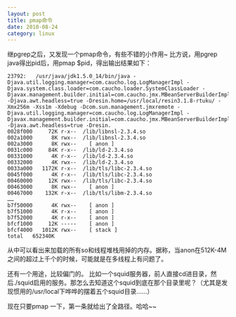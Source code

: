 ```yaml
---
layout: post
title: pmap命令
date: 2010-08-24
category: linux
---
```


继pgrep之后，又发现一个pmap命令，有些不错的小作用~
比方说，用pgrep java得出pid后，用pmap $pid，得出输出结果如下：

    23792:   /usr/java/jdk1.5.0_14/bin/java -Djava.util.logging.manager=com.caucho.log.LogManagerImpl -Djava.system.class.loader=com.caucho.loader.SystemClassLoader -Djavax.management.builder.initial=com.caucho.jmx.MBeanServerBuilderImpl -Djava.awt.headless=true -Dresin.home=/usr/local/resin3.1.8-rtuku/ -Xmx256m -Xss1m -Xdebug -Dcom.sun.management.jmxremote -Djava.util.logging.manager=com.caucho.log.LogManagerImpl -Djavax.management.builder.initial=com.caucho.jmx.MBeanServerBuilderImpl -Djava.awt.headless=true -Dresin.
    0028f000     72K r-x--  /lib/libnsl-2.3.4.so
    002a1000      8K rwx--  /lib/libnsl-2.3.4.so
    002a3000      8K rwx--    [ anon ]
    0031c000     84K r-x--  /lib/ld-2.3.4.so
    00331000      4K r-x--  /lib/ld-2.3.4.so
    00332000      4K rwx--  /lib/ld-2.3.4.so
    0033a000   1172K r-x--  /lib/tls/libc-2.3.4.so
    0045f000      4K r-x--  /lib/tls/libc-2.3.4.so
    00460000     12K rwx--  /lib/tls/libc-2.3.4.so
    00463000      8K rwx--    [ anon ]
    00467000    132K r-x--  /lib/tls/libm-2.3.4.so
    ……
    b7f50000      4K rwx--    [ anon ]
    b7f51000      4K r-x--    [ anon ]
    b7f52000      4K r-x--    [ anon ]
    bfcf1000     12K -----    [ anon ]
    bfcf4000   1012K rwx--    [ stack ]
    total   652340K

从中可以看出来加载的所有so和线程堆栈用掉的内存。据称，当anon在512K-4M之间的超过上千个的时候，可能就是在多线程上有问题了。

还有一个用途，比较偏门的。
比如一个squid服务器，前人直接cd进目录，然后./squid启用的服务。那怎么去知道这个squid到底在那个目录里呢？（尤其是发现惯用的/usr/local下哗哗的摆着五个squid目录……）

现在只要pmap 一下，第一条就给出了全路径。哈哈~~
